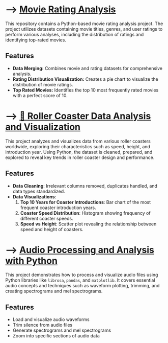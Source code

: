 # --> [Movie Rating Analysis](Movie_Rating_Analysis/Movie_Rating_Analysis.ipynb)

This repository contains a Python-based movie rating analysis project. The project utilizes datasets containing movie titles, genres, and user ratings to perform various analyses, including the distribution of ratings and identifying top-rated movies.

## Features

- **Data Merging:** Combines movie and rating datasets for comprehensive analysis.
- **Rating Distribution Visualization:** Creates a pie chart to visualize the distribution of movie ratings.
- **Top Rated Movies:** Identifies the top 10 most frequently rated movies with a perfect score of 10.

# --> [🎢 Roller Coaster Data Analysis and Visualization](Roller_Coaster_Analysis/Roller_Coaster_Analysis.ipynb)

This project analyzes and visualizes data from various roller coasters worldwide, exploring their characteristics such as speed, height, and introduction year. Using Python, the dataset is cleaned, prepared, and explored to reveal key trends in roller coaster design and performance.

## Features
- **Data Cleaning**: Irrelevant columns removed, duplicates handled, and data types standardized.
- **Data Visualizations**:
  1. **Top 10 Years for Coaster Introductions**: Bar chart of the most frequent coaster introduction years.
  2. **Coaster Speed Distribution**: Histogram showing frequency of different coaster speeds.
  3. **Speed vs Height**: Scatter plot revealing the relationship between speed and height of coasters.
 
# --> [Audio Processing and Analysis with Python](Audio_Data_Processing/Audio_Data_Processing.ipynb)

This project demonstrates how to process and visualize audio files using Python libraries like `librosa`, `pandas`, and `matplotlib`. It covers essential audio concepts and techniques such as waveform plotting, trimming, and creating spectrograms and mel spectrograms.

## Features
- Load and visualize audio waveforms
- Trim silence from audio files
- Generate spectrograms and mel spectrograms
- Zoom into specific sections of audio data
